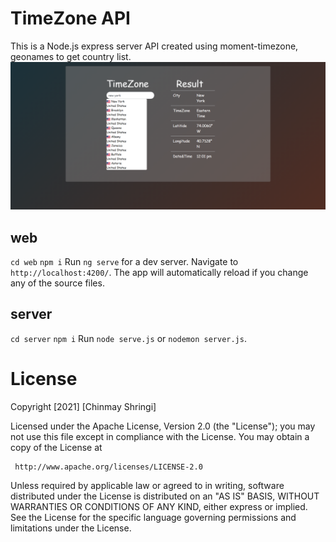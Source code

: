 # TimeZone API
This is a Node.js express server API created using moment-timezone, geonames to get country list.
![Alt text](ss.png "Title")

## web
`cd web` 
`npm i`
Run `ng serve` for a dev server. Navigate to `http://localhost:4200/`. The app will automatically reload if you change any of the source files.

## server
`cd server` 
`npm i`
Run `node serve.js` or `nodemon server.js`.



# License

Copyright [2021] [Chinmay Shringi]

   Licensed under the Apache License, Version 2.0 (the "License");
   you may not use this file except in compliance with the License.
   You may obtain a copy of the License at

     http://www.apache.org/licenses/LICENSE-2.0

   Unless required by applicable law or agreed to in writing, software
   distributed under the License is distributed on an "AS IS" BASIS,
   WITHOUT WARRANTIES OR CONDITIONS OF ANY KIND, either express or implied.
   See the License for the specific language governing permissions and
   limitations under the License.
